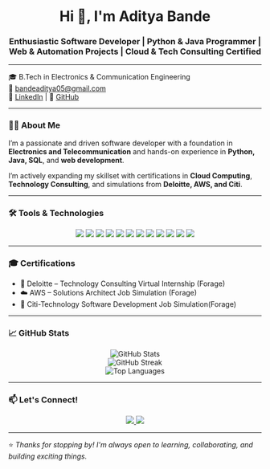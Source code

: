 <h1 align="center">Hi 👋, I'm Aditya Bande</h1>
<h3 align="center">Enthusiastic Software Developer | Python & Java Programmer | Web & Automation Projects | Cloud & Tech Consulting Certified</h3>

---

🎓 B.Tech in Electronics & Communication Engineering   
📧 bandeaditya05@gmail.com  
🔗 [LinkedIn](https://www.linkedin.com/in/adityabande25) | 🔗 [GitHub](https://github.com/adityabande25)

---

### 👨‍💻 About Me

I’m a passionate and driven software developer with a foundation in **Electronics and Telecommunication** and hands-on experience in **Python, Java, SQL**, and **web development**.

I’m actively expanding my skillset with certifications in **Cloud Computing**, **Technology Consulting**, and simulations from **Deloitte, AWS, and Citi**.

---

### 🛠️ Tools & Technologies

<p align="center">
  <img src="https://img.shields.io/badge/Java-ED8B00?style=for-the-badge&logo=java&logoColor=white" />
  <img src="https://img.shields.io/badge/Python-3776AB?style=for-the-badge&logo=python&logoColor=white" />
  <img src="https://img.shields.io/badge/C/C++-00599C?style=for-the-badge&logo=c&logoColor=white" />
  <img src="https://img.shields.io/badge/SQL-003B57?style=for-the-badge&logo=mysql&logoColor=white" />
  <img src="https://img.shields.io/badge/HTML5-E34F26?style=for-the-badge&logo=html5&logoColor=white" />
  <img src="https://img.shields.io/badge/CSS3-1572B6?style=for-the-badge&logo=css3&logoColor=white" />
  <img src="https://img.shields.io/badge/JavaScript-F7DF1E?style=for-the-badge&logo=javascript&logoColor=black" />
  <img src="https://img.shields.io/badge/XAMPP-FB7A24?style=for-the-badge&logo=xampp&logoColor=white" />
  <img src="https://img.shields.io/badge/MySQL-00000F?style=for-the-badge&logo=mysql&logoColor=white" />
  <img src="https://img.shields.io/badge/Android%20Studio-3DDC84?style=for-the-badge&logo=android-studio&logoColor=white" />
  <img src="https://img.shields.io/badge/VS%20Code-007ACC?style=for-the-badge&logo=visual-studio-code&logoColor=white" />
  <img src="https://img.shields.io/badge/GitHub-181717?style=for-the-badge&logo=github&logoColor=white" />
</p>

---

### 🎓 Certifications

- 💼 Deloitte – Technology Consulting Virtual Internship (Forage)  
- ☁️ AWS – Solutions Architect Job Simulation (Forage)
- 🧩 Citi-Technology Software Development Job Simulation(Forage)


---

### 📈 GitHub Stats 

<p align="center">

  <!-- GitHub Profile Stats -->
  <img src="https://github-readme-stats.vercel.app/api?username=adityabande25&show_icons=true&theme=tokyonight&cache_seconds=1800" alt="GitHub Stats" />

  <br/>

  <!-- GitHub Streak Stats (Stable Mirror) -->
  <img src="https://github-readme-streak-stats.herokuapp.com?user=adityabande25&theme=tokyonight&date_format=M%20j%5B%2C%20Y%5D&hide_border=true" alt="GitHub Streak" />

  <br/>

  <!-- Top Languages -->
  <img src="https://github-readme-stats.vercel.app/api/top-langs/?username=adityabande25&layout=compact&theme=tokyonight&cache_seconds=1800" alt="Top Languages" />

</p>



---

### 📫 Let's Connect!

<p align="center">
  <a href="https://www.linkedin.com/in/adityabande25">
    <img src="https://img.shields.io/badge/LinkedIn-blue?style=for-the-badge&logo=linkedin" />
  </a>
  <a href="mailto:bandeaditya05@gmail.com">
    <img src="https://img.shields.io/badge/Gmail-red?style=for-the-badge&logo=gmail&logoColor=white" />
  </a>
</p>

---

⭐ *Thanks for stopping by! I'm always open to learning, collaborating, and building exciting things.*
